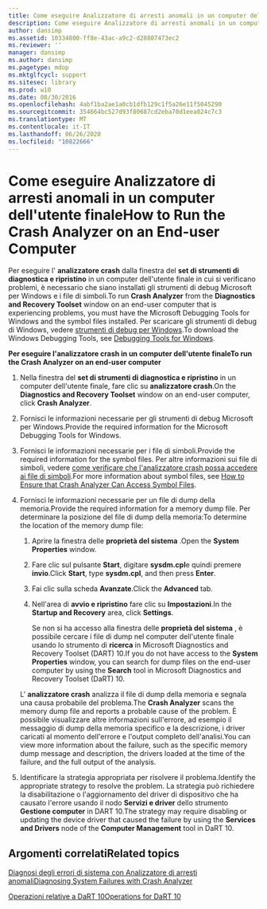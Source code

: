 ```yaml
---
title: Come eseguire Analizzatore di arresti anomali in un computer dell'utente finale
description: Come eseguire Analizzatore di arresti anomali in un computer dell'utente finale
author: dansimp
ms.assetid: 10334800-ff8e-43ac-a9c2-d28807473ec2
ms.reviewer: ''
manager: dansimp
ms.author: dansimp
ms.pagetype: mdop
ms.mktglfcycl: support
ms.sitesec: library
ms.prod: w10
ms.date: 08/30/2016
ms.openlocfilehash: 4abf1ba2ae1a0cb1dfb129c1f5a26e11f5045290
ms.sourcegitcommit: 354664bc527d93f80687cd2eba70d1eea024c7c3
ms.translationtype: MT
ms.contentlocale: it-IT
ms.lasthandoff: 06/26/2020
ms.locfileid: "10822666"
---
```

# <span data-ttu-id="886fb-103">Come eseguire Analizzatore di arresti anomali in un computer dell'utente finale</span><span class="sxs-lookup"><span data-stu-id="886fb-103">How to Run the Crash Analyzer on an End-user Computer</span></span>


<span data-ttu-id="886fb-104">Per eseguire l' **analizzatore crash** dalla finestra del **set di strumenti di diagnostica e ripristino** in un computer dell'utente finale in cui si verificano problemi, è necessario che siano installati gli strumenti di debug Microsoft per Windows e i file di simboli.</span><span class="sxs-lookup"><span data-stu-id="886fb-104">To run **Crash Analyzer** from the **Diagnostics and Recovery Toolset** window on an end-user computer that is experiencing problems, you must have the Microsoft Debugging Tools for Windows and the symbol files installed.</span></span> <span data-ttu-id="886fb-105">Per scaricare gli strumenti di debug di Windows, vedere [strumenti di debug per Windows](https://go.microsoft.com/fwlink/?LinkId=266248).</span><span class="sxs-lookup"><span data-stu-id="886fb-105">To download the Windows Debugging Tools, see [Debugging Tools for Windows](https://go.microsoft.com/fwlink/?LinkId=266248).</span></span>

**<span data-ttu-id="886fb-106">Per eseguire l'analizzatore crash in un computer dell'utente finale</span><span class="sxs-lookup"><span data-stu-id="886fb-106">To run the Crash Analyzer on an end-user computer</span></span>**

1.  <span data-ttu-id="886fb-107">Nella finestra del **set di strumenti di diagnostica e ripristino** in un computer dell'utente finale, fare clic su **analizzatore crash**.</span><span class="sxs-lookup"><span data-stu-id="886fb-107">On the **Diagnostics and Recovery Toolset** window on an end-user computer, click **Crash Analyzer**.</span></span>

2.  <span data-ttu-id="886fb-108">Fornisci le informazioni necessarie per gli strumenti di debug Microsoft per Windows.</span><span class="sxs-lookup"><span data-stu-id="886fb-108">Provide the required information for the Microsoft Debugging Tools for Windows.</span></span>

3.  <span data-ttu-id="886fb-109">Fornisci le informazioni necessarie per i file di simboli.</span><span class="sxs-lookup"><span data-stu-id="886fb-109">Provide the required information for the symbol files.</span></span> <span data-ttu-id="886fb-110">Per altre informazioni sui file di simboli, vedere [come verificare che l'analizzatore crash possa accedere ai file di simboli](how-to-ensure-that-crash-analyzer-can-access-symbol-files-dart-10.md).</span><span class="sxs-lookup"><span data-stu-id="886fb-110">For more information about symbol files, see [How to Ensure that Crash Analyzer Can Access Symbol Files](how-to-ensure-that-crash-analyzer-can-access-symbol-files-dart-10.md).</span></span>

4.  <span data-ttu-id="886fb-111">Fornisci le informazioni necessarie per un file di dump della memoria.</span><span class="sxs-lookup"><span data-stu-id="886fb-111">Provide the required information for a memory dump file.</span></span> <span data-ttu-id="886fb-112">Per determinare la posizione del file di dump della memoria:</span><span class="sxs-lookup"><span data-stu-id="886fb-112">To determine the location of the memory dump file:</span></span>

    1.  <span data-ttu-id="886fb-113">Aprire la finestra delle **proprietà del sistema** .</span><span class="sxs-lookup"><span data-stu-id="886fb-113">Open the **System Properties** window.</span></span>

    2.  <span data-ttu-id="886fb-114">Fare clic sul pulsante **Start**, digitare **sysdm.cpl**e quindi premere **invio**.</span><span class="sxs-lookup"><span data-stu-id="886fb-114">Click **Start**, type **sysdm.cpl**, and then press **Enter**.</span></span>

    3.  <span data-ttu-id="886fb-115">Fai clic sulla scheda **Avanzate**.</span><span class="sxs-lookup"><span data-stu-id="886fb-115">Click the **Advanced** tab.</span></span>

    4.  <span data-ttu-id="886fb-116">Nell'area di **avvio e ripristino** fare clic su **Impostazioni**.</span><span class="sxs-lookup"><span data-stu-id="886fb-116">In the **Startup and Recovery** area, click **Settings**.</span></span>

        <span data-ttu-id="886fb-117">Se non si ha accesso alla finestra delle **proprietà del sistema** , è possibile cercare i file di dump nel computer dell'utente finale usando lo strumento di **ricerca** in Microsoft Diagnostics and Recovery Toolset (DART) 10.</span><span class="sxs-lookup"><span data-stu-id="886fb-117">If you do not have access to the **System Properties** window, you can search for dump files on the end-user computer by using the **Search** tool in Microsoft Diagnostics and Recovery Toolset (DaRT) 10.</span></span>

    <span data-ttu-id="886fb-118">L' **analizzatore crash** analizza il file di dump della memoria e segnala una causa probabile del problema.</span><span class="sxs-lookup"><span data-stu-id="886fb-118">The **Crash Analyzer** scans the memory dump file and reports a probable cause of the problem.</span></span> <span data-ttu-id="886fb-119">È possibile visualizzare altre informazioni sull'errore, ad esempio il messaggio di dump della memoria specifico e la descrizione, i driver caricati al momento dell'errore e l'output completo dell'analisi.</span><span class="sxs-lookup"><span data-stu-id="886fb-119">You can view more information about the failure, such as the specific memory dump message and description, the drivers loaded at the time of the failure, and the full output of the analysis.</span></span>

5.  <span data-ttu-id="886fb-120">Identificare la strategia appropriata per risolvere il problema.</span><span class="sxs-lookup"><span data-stu-id="886fb-120">Identify the appropriate strategy to resolve the problem.</span></span> <span data-ttu-id="886fb-121">La strategia può richiedere la disabilitazione o l'aggiornamento del driver di dispositivo che ha causato l'errore usando il nodo **Servizi e driver** dello strumento **Gestione computer** in DART 10.</span><span class="sxs-lookup"><span data-stu-id="886fb-121">The strategy may require disabling or updating the device driver that caused the failure by using the **Services and Drivers** node of the **Computer Management** tool in DaRT 10.</span></span>

## <span data-ttu-id="886fb-122">Argomenti correlati</span><span class="sxs-lookup"><span data-stu-id="886fb-122">Related topics</span></span>


[<span data-ttu-id="886fb-123">Diagnosi degli errori di sistema con Analizzatore di arresti anomali</span><span class="sxs-lookup"><span data-stu-id="886fb-123">Diagnosing System Failures with Crash Analyzer</span></span>](diagnosing-system-failures-with-crash-analyzer-dart-10.md)

[<span data-ttu-id="886fb-124">Operazioni relative a DaRT 10</span><span class="sxs-lookup"><span data-stu-id="886fb-124">Operations for DaRT 10</span></span>](operations-for-dart-10.md)

 

 





